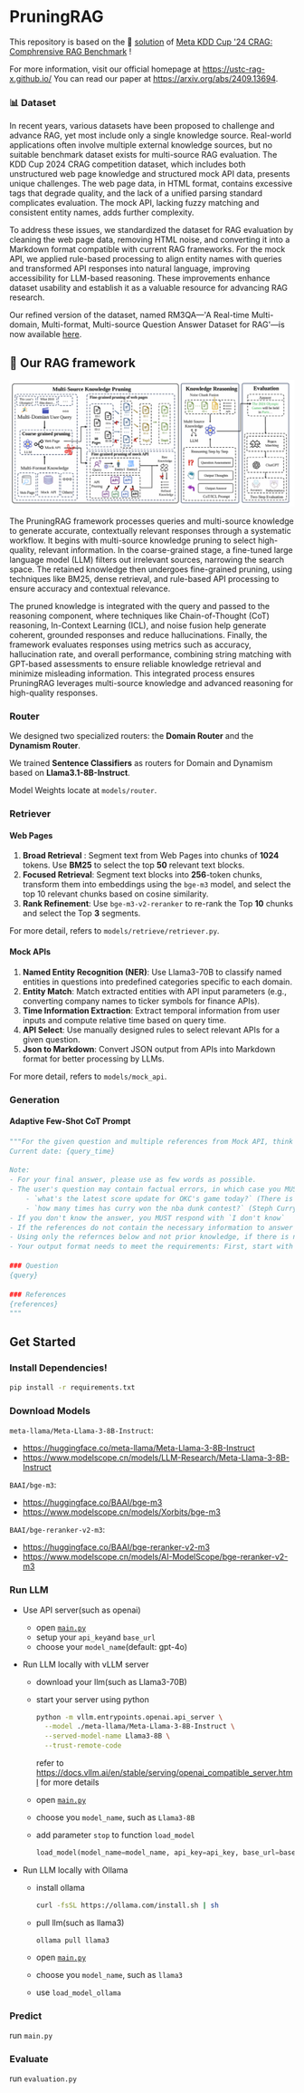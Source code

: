 # PruningRAG

This repository is based on the 🥈 [solution](https://github.com/USTCAGI/CRAG-in-KDD-Cup2024) of [Meta KDD Cup '24 CRAG: Comphrensive RAG Benchmark](https://www.aicrowd.com/challenges/meta-comprehensive-rag-benchmark-kdd-cup-2024) !

For more information, visit our official homepage at https://ustc-rag-x.github.io/
You can read our paper at https://arxiv.org/abs/2409.13694.

### 📊 Dataset
In recent years, various datasets have been proposed to challenge and advance RAG, yet most include only a single knowledge source. Real-world applications often involve multiple external knowledge sources, but no suitable benchmark dataset exists for multi-source RAG evaluation. The KDD Cup 2024 CRAG competition dataset, which includes both unstructured web page knowledge and structured mock API data, presents unique challenges. The web page data, in HTML format, contains excessive tags that degrade quality, and the lack of a unified parsing standard complicates evaluation. The mock API, lacking fuzzy matching and consistent entity names, adds further complexity.

To address these issues, we standardized the dataset for RAG evaluation by cleaning the web page data, removing HTML noise, and converting it into a Markdown format compatible with current RAG frameworks. For the mock API, we applied rule-based processing to align entity names with queries and transformed API responses into natural language, improving accessibility for LLM-based reasoning. These improvements enhance dataset usability and establish it as a valuable resource for advancing RAG research.

Our refined version of the dataset, named RM3QA—'A Real-time Multi-domain, Multi-format, Multi-source Question Answer Dataset for RAG'—is now available [here](https://huggingface.co/datasets/fishsure/RM3QA).

## 🏁 Our RAG framework

![framework1_00](./README.assets/framework1_00.png)

The PruningRAG framework processes queries and multi-source knowledge to generate accurate, contextually relevant responses through a systematic workflow. It begins with multi-source knowledge pruning to select high-quality, relevant information. In the coarse-grained stage, a fine-tuned large language model (LLM) filters out irrelevant sources, narrowing the search space. The retained knowledge then undergoes fine-grained pruning, using techniques like BM25, dense retrieval, and rule-based API processing to ensure accuracy and contextual relevance.

The pruned knowledge is integrated with the query and passed to the reasoning component, where techniques like Chain-of-Thought (CoT) reasoning, In-Context Learning (ICL), and noise fusion help generate coherent, grounded responses and reduce hallucinations. Finally, the framework evaluates responses using metrics such as accuracy, hallucination rate, and overall performance, combining string matching with GPT-based assessments to ensure reliable knowledge retrieval and minimize misleading information. This integrated process ensures PruningRAG leverages multi-source knowledge and advanced reasoning for high-quality responses.

### Router

We designed two specialized routers: the **Domain Router** and the **Dynamism Router**.

We trained **Sentence Classifiers** as routers for Domain and Dynamism based on **Llama3.1-8B-Instruct**.

Model Weights locate at `models/router`.

### Retriever

#### Web Pages

1. **Broad Retrieval** : Segment text from Web Pages into chunks of **1024** tokens. Use **BM25** to select the top **50** relevant text blocks.
2. **Focused Retrieval**: Segment text blocks into **256**-token chunks, transform them into embeddings using the `bge-m3` model, and select the top 10 relevant chunks based on cosine similarity.
3. **Rank Refinement**: Use `bge-m3-v2-reranker` to re-rank the Top **10** chunks and select the Top **3** segments.

For more detail, refers to `models/retrieve/retriever.py`.

#### Mock APIs

1. **Named Entity Recognition (NER)**: Use Llama3-70B to classify named entities in questions into predefined categories specific to each domain.
2. **Entity Match**: Match extracted entities with API input parameters (e.g., converting company names to ticker symbols for finance APIs).
3. **Time Information Extraction**: Extract temporal information from user inputs and compute relative time based on query time.
4. **API Select**: Use manually designed rules to select relevant APIs for a given question.
5. **Json to Markdown**: Convert JSON output from APIs into Markdown format for better processing by LLMs.

For more detail, refers to `models/mock_api`.

### Generation



#### Adaptive Few-Shot CoT Prompt

```python
"""For the given question and multiple references from Mock API, think step by step, then provide the final answer.
Current date: {query_time}

Note: 
- For your final answer, please use as few words as possible. 
- The user's question may contain factual errors, in which case you MUST reply `invalid question` Here are some examples of invalid questions:
    - `what's the latest score update for OKC's game today?` (There is no game for OKC today)
    - `how many times has curry won the nba dunk contest?` (Steph Curry has never participated in the NBA dunk contest)
- If you don't know the answer, you MUST respond with `I don't know`
- If the references do not contain the necessary information to answer the question, respond with `I don't know`
- Using only the refernces below and not prior knowledge, if there is no reference, respond with `I don't know`
- Your output format needs to meet the requirements: First, start with `## Thought\n` and then output the thought process regarding the user's question. After you finish thinking, you MUST reply with the final answer on the last line, starting with `## Final Answer\n` and using as few words as possible.

### Question
{query}

### References
{references}
"""
```



## Get Started

### Install Dependencies!
```bash
pip install -r requirements.txt
```

### Download Models

`meta-llama/Meta-Llama-3-8B-Instruct`:

+ https://huggingface.co/meta-llama/Meta-Llama-3-8B-Instruct
+ https://www.modelscope.cn/models/LLM-Research/Meta-Llama-3-8B-Instruct

`BAAI/bge-m3`:

+ https://huggingface.co/BAAI/bge-m3
+ https://www.modelscope.cn/models/Xorbits/bge-m3

`BAAI/bge-reranker-v2-m3`:

+ https://huggingface.co/BAAI/bge-reranker-v2-m3
+ https://www.modelscope.cn/models/AI-ModelScope/bge-reranker-v2-m3

### Run LLM

+ Use API server(such as openai)

  + open [`main.py`](main.py)
  + setup your `api_key`and `base_url`
  + choose your `model_name`(default: gpt-4o)

+ Run LLM locally with vLLM server

  + download your llm(such as Llama3-70B)

  + start your server using python

    ```bash
    python -m vllm.entrypoints.openai.api_server \
      --model ./meta-llama/Meta-Llama-3-8B-Instruct \
      --served-model-name Llama3-8B \
      --trust-remote-code
    ```

    refer to https://docs.vllm.ai/en/stable/serving/openai_compatible_server.html for more details

  + open [`main.py`](main.py)

  + choose you `model_name`, such as `Llama3-8B`

  + add parameter `stop` to function `load_model`

    ```python
    load_model(model_name=model_name, api_key=api_key, base_url=base_url, temperature=0, stop=["<|eot_id|>"])
    ```

+ Run LLM locally with Ollama

  + install ollama

    ```bash
    curl -fsSL https://ollama.com/install.sh | sh
    ```

  + pull llm(such as llama3)

    ```
    ollama pull llama3
    ```

  + open [`main.py`](main.py)

  + choose you `model_name`, such as `llama3`

  + use `load_model_ollama`



### Predict

run `main.py`

### Evaluate

run `evaluation.py`

